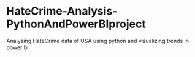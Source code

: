 # HateCrime-Analysis-PythonAndPowerBIproject
Analysing HateCrime data of USA using python and visualizing trends in power bi
